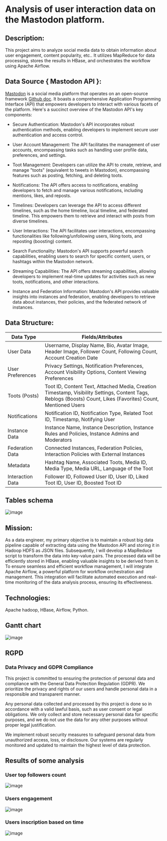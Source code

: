 # Analysis of user interaction data on the Mastodon platform.

## Description:
This project aims to analyze social media data to obtain information about user engagement, content popularity, etc..
It utilizes MapReduce for data processing, stores the results in HBase, and orchestrates the workflow using Apache Airflow.

## Data Source { Mastodon API }:
[Mastodon](https://joinmastodon.org/) is a social media platform that operates on an open-source framework [Github doc](https://github.com/felx/mastodon-documentation). It boasts a comprehensive Application Programming Interface (API) that empowers developers to interact with various facets of the platform. Here's a succinct overview of the Mastodon API's key components:

- Secure Authentication: Mastodon's API incorporates robust authentication methods, enabling developers to implement secure user authentication and access control.

- User Account Management: The API facilitates the management of user accounts, encompassing tasks such as handling user profile data, preferences, and settings.

- Toot Management: Developers can utilize the API to create, retrieve, and manage "toots" (equivalent to tweets in Mastodon), encompassing features such as posting, fetching, and deleting toots.

- Notifications: The API offers access to notifications, enabling developers to fetch and manage various notifications, including mentions, likes, and reposts.

- Timelines: Developers can leverage the API to access different timelines, such as the home timeline, local timeline, and federated timeline. This empowers them to retrieve and interact with posts from diverse timelines.

- User Interactions: The API facilitates user interactions, encompassing functionalities like following/unfollowing users, liking toots, and reposting (boosting) content.

- Search Functionality: Mastodon's API supports powerful search capabilities, enabling users to search for specific content, users, or hashtags within the Mastodon network.

- Streaming Capabilities: The API offers streaming capabilities, allowing developers to implement real-time updates for activities such as new toots, notifications, and other interactions.

- Instance and Federation Information: Mastodon's API provides valuable insights into instances and federation, enabling developers to retrieve data about instances, their policies, and the federated network of instances.

## Data Structure:

| Data Type        | Fields/Attributes                                              |
|------------------|---------------------------------------------------------------|
| User Data        | Username, Display Name, Bio, Avatar Image, Header Image, Follower Count, Following Count, Account Creation Date |
| User Preferences | Privacy Settings, Notification Preferences, Account Visibility Options, Content Viewing Preferences |
| Toots (Posts)    | Toot ID, Content Text, Attached Media, Creation Timestamp, Visibility Settings, Content Tags, Reblogs (Boosts) Count, Likes (Favorites) Count, Mentioned Users |
| Notifications    | Notification ID, Notification Type, Related Toot ID, Timestamp, Notifying User |
| Instance Data    | Instance Name, Instance Description, Instance Rules and Policies, Instance Admins and Moderators |
| Federation Data  | Connected Instances, Federation Policies, Interaction Policies with External Instances |
| Metadata         | Hashtag Name, Associated Toots, Media ID, Media Type, Media URL, Language of the Toot |
| Interaction Data | Follower ID, Followed User ID, User ID, Liked Toot ID, User ID, Boosted Toot ID |

## Tables schema 
![image](https://github.com/Tarifi-Hicham/Mastadon_HadoopAirflow/assets/125143059/66033ae9-ef4e-40e7-b488-4f5879c82f33)

## Mission:
As a data engineer, my primary objective is to maintain a robust big data pipeline capable of extracting data using the Mastodon API and storing it in Hadoop HDFS as JSON files. Subsequently, I will develop a MapReduce script to transform the data into key-value pairs. The processed data will be efficiently stored in HBase, enabling valuable insights to be derived from it. To ensure seamless and efficient workflow management, I will integrate Apache Airflow, a powerful platform for workflow orchestration and management. This integration will facilitate automated execution and real-time monitoring of the data analysis process, ensuring its effectiveness.

## Technologies:
Apache hadoop, HBase, Airflow, Python.

## Gantt chart
![image](https://github.com/Tarifi-Hicham/Mastadon_HadoopAirflow/assets/125143059/aff59d6e-547f-4ac3-a3fe-ca30b24502b3)

## RGPD
### Data Privacy and GDPR Compliance

This project is committed to ensuring the protection of personal data and compliance with the General Data Protection Regulation (GDPR). We prioritize the privacy and rights of our users and handle personal data in a responsible and transparent manner.

Any personal data collected and processed by this project is done so in accordance with a valid lawful basis, such as user consent or legal obligations. We only collect and store necessary personal data for specific purposes, and we do not use the data for any other purposes without proper legal justification.

We implement robust security measures to safeguard personal data from unauthorized access, loss, or disclosure. Our systems are regularly monitored and updated to maintain the highest level of data protection.

## Results of some analysis
### User top followers count
![image](https://github.com/Tarifi-Hicham/Mastadon_HadoopAirflow/assets/125143059/a0022fb4-e49a-49c2-8af9-e4477d708d4a)

### Users engagement
![image](https://github.com/Tarifi-Hicham/Mastadon_HadoopAirflow/assets/125143059/935db2b3-a1ca-4239-8de6-664b06806daa)

### Users inscription based on time
![image](https://github.com/Tarifi-Hicham/Mastadon_HadoopAirflow/assets/125143059/95011898-d455-417e-80ec-cf92a6ef3ef3)


